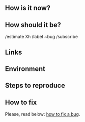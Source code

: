 ## How is it now?


## How should it be?

/estimate Xh
/label ~bug
/subscribe


## Links

<!--
1. Link to Sentry
2. Link to other related Gitlab issues
-->


## Environment

<!--
OS Version:
Browser version:
Commit hash:
-->


## Steps to reproduce

<!--
1. Step 1
2. Step 2
-->


## How to fix

Please, read below: [how to fix a bug](https://wemake.services/meta/rsdp/closing-issues#how-to-fix-a-bug).
